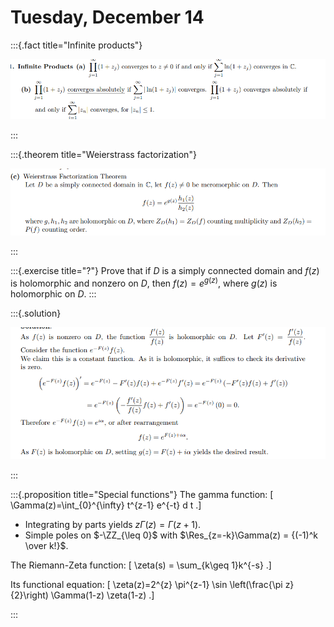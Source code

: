 # Tuesday, December 14


:::{.fact title="Infinite products"}

![](figures/2021-12-14_17-36-04.png)

:::


:::{.theorem title="Weierstrass factorization"}

![](figures/2021-12-14_17-36-26.png)

:::


:::{.exercise title="?"}
Prove that if $D$ is a simply connected domain and $f(z)$ is holomorphic and nonzero on $D$, then $f(z)=e^{g(z)}$, where $g(z)$ is holomorphic on $D$.
:::


:::{.solution}

![](figures/2021-12-14_17-37-21.png)

:::



:::{.proposition title="Special functions"}
The gamma function:
\[
\Gamma(z)=\int_{0}^{\infty} t^{z-1} e^{-t} d t
.\]

- Integrating by parts yields $z\Gamma(z) = \Gamma(z+1)$. 
- Simple poles on $-\ZZ_{\leq 0}$ with $\Res_{z=-k}\Gamma(z) = {(-1)^k \over k!}$.


The Riemann-Zeta function:
\[
\zeta(s) = \sum_{k\geq 1}k^{-s}
.\]

Its functional equation:
\[
\zeta(z)=2^{z} \pi^{z-1} \sin \left(\frac{\pi z}{2}\right) \Gamma(1-z) \zeta(1-z)
.\]


:::



